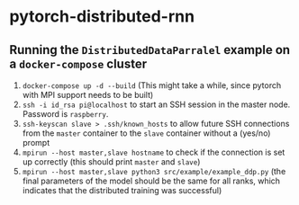 # pytorch-distributed-rnn

## Running the `DistributedDataParralel` example on a `docker-compose` cluster

1. `docker-compose up -d --build` (This might take a while, since pytorch with MPI support needs to be built)
2. `ssh -i id_rsa pi@localhost` to start an SSH session in the master node. Password is `raspberry`.
3. `ssh-keyscan slave > .ssh/known_hosts` to allow future SSH connections from the `master` container to the `slave` container without a (yes/no) prompt
4. `mpirun --host master,slave hostname` to check if the connection is set up correctly (this should print `master` and `slave`)
5. `mpirun --host master,slave python3 src/example/example_ddp.py` (the final parameters of the model should be the same for all ranks, which indicates that the distributed training was successful)
